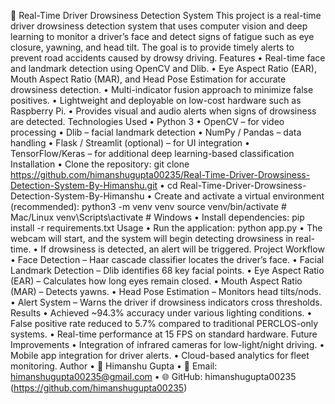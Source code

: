🚗 Real-Time Driver Drowsiness Detection System
This project is a real-time driver drowsiness detection system that uses computer vision and deep learning to monitor a driver’s face and detect signs of fatigue such as eye closure, yawning, and head tilt. The goal is to provide timely alerts to prevent road accidents caused by drowsy driving.
Features
•	Real-time face and landmark detection using OpenCV and Dlib.
•	Eye Aspect Ratio (EAR), Mouth Aspect Ratio (MAR), and Head Pose Estimation for accurate drowsiness detection.
•	Multi-indicator fusion approach to minimize false positives.
•	Lightweight and deployable on low-cost hardware such as Raspberry Pi.
•	Provides visual and audio alerts when signs of drowsiness are detected.
Technologies Used
•	Python 3
•	OpenCV – for video processing
•	Dlib – facial landmark detection
•	NumPy / Pandas – data handling
•	Flask / Streamlit (optional) – for UI integration
•	TensorFlow/Keras – for additional deep learning-based classification
Installation
•	Clone the repository:
   git clone https://github.com/himanshugupta00235/Real-Time-Driver-Drowsiness-Detection-System-By-Himanshu.git
•	cd Real-Time-Driver-Drowsiness-Detection-System-By-Himanshu
•	Create and activate a virtual environment (recommended):
   python3 -m venv venv
   source venv/bin/activate   # Mac/Linux
   venv\Scripts\activate      # Windows
•	Install dependencies:
   pip install -r requirements.txt
Usage
•	Run the application:
   python app.py
•	The webcam will start, and the system will begin detecting drowsiness in real-time.
•	If drowsiness is detected, an alert will be triggered.
Project Workflow
•	Face Detection – Haar cascade classifier locates the driver’s face.
•	Facial Landmark Detection – Dlib identifies 68 key facial points.
•	Eye Aspect Ratio (EAR) – Calculates how long eyes remain closed.
•	Mouth Aspect Ratio (MAR) – Detects yawns.
•	Head Pose Estimation – Monitors head tilts/nods.
•	Alert System – Warns the driver if drowsiness indicators cross thresholds.
Results
•	Achieved ~94.3% accuracy under various lighting conditions.
•	False positive rate reduced to 5.7% compared to traditional PERCLOS-only systems.
•	Real-time performance at 15 FPS on standard hardware.
Future Improvements
•	Integration of infrared cameras for low-light/night driving.
•	Mobile app integration for driver alerts.
•	Cloud-based analytics for fleet monitoring.
Author
•	👤 Himanshu Gupta
•	📧 Email: himanshugupta00235@gmail.com
•	🌐 GitHub: himanshugupta00235 (https://github.com/himanshugupta00235)

